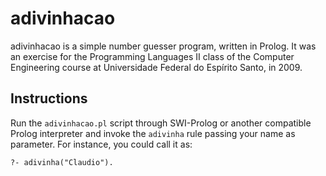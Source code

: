 adivinhacao
===========

adivinhacao is a simple number guesser program, written in Prolog.
It was an exercise for the Programming Languages II class of the Computer Engineering course at Universidade Federal do Espírito Santo, in 2009.

Instructions
------------

Run the `adivinhacao.pl` script through SWI-Prolog or another compatible Prolog interpreter and invoke the `adivinha` rule passing your name as parameter. For instance, you could call it as:

`?- adivinha("Claudio").`
